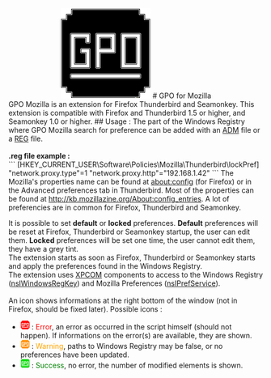 <center><img src="https://raw.githubusercontent.com/Hastegan/GPOMozilla/master/gpomozilla@durbatuluk.net/chrome/gpomozilla/content/img/gpo.png">
# GPO for Mozilla</center>
GPO Mozilla is an extension for Firefox Thunderbird and Seamonkey. This extension is compatible with Firefox and Thunderbird 1.5 or higher, and Seamonkey 1.0 or higher.
## Usage :
The part of the Windows Registry where GPO Mozilla search for preference can be added with an <a href="https://msdn.microsoft.com/en-us/library/aa372405.aspx">ADM</a> file or a <a href="http://support.microsoft.com/kb/310516">REG</a> file.<br /><br />
<b>.reg file example :</b><br />
```
[HKEY_CURRENT_USER\Software\Policies\Mozilla\Thunderbird\lockPref]
"network.proxy.type"=1
"network.proxy.http"="192.168.1.42"
```
The Mozilla's properties name can be found at <a href="about:config">about:config</a> (for Firefox) or in the Advanced preferences tab in Thunderbird. Most of the properties can be found at <a href="http://kb.mozillazine.org/About:config_entries">http://kb.mozillazine.org/About:config_entries</a>. A lot of preferencies are in common for Firefox, Thunderbird and Seamonkey.

It is possible to set <b>default</b> or <b>locked</b> preferences. <b>Default</b> preferences will be reset at Firefox, Thunderbird or Seamonkey startup, the user can edit them. <b>Locked</b> preferences will be set one time, the user cannot edit them, they have a grey tint.<br />
The extension starts as soon as Firefox, Thunderbird or Seamonkey starts and apply the preferences found in the Windows Registry.<br />
The extension uses <a href="https://developer.mozilla.org/en-US/docs/Mozilla/Tech/XPCOM">XPCOM</a> components to access to the Windows Registry (<a href="https://developer.mozilla.org/en-US/docs/Mozilla/Tech/XPCOM/Reference/Interface/nsIWindowsRegKey">nsIWindowsRegKey</a>) and Mozilla Preferences (<a href="https://developer.mozilla.org/en-US/docs/Mozilla/Tech/XPCOM/Reference/Interface/nsIPrefService">nsIPrefService</a>).
<br /><br />
An icon shows informations at the right bottom of the window (not in Firefox, should be fixed later).
Possible icons :
- <img src="https://raw.githubusercontent.com/Hastegan/GPOMozilla/master/gpomozilla@durbatuluk.net/chrome/gpomozilla/content/img/gpo_fail.png"> : <font color="red">Error</font>, an error as occurred in the script himself (should not happen). If informations on the error(s) are available, they are shown.
- <img src="https://raw.githubusercontent.com/Hastegan/GPOMozilla/master/gpomozilla@durbatuluk.net/chrome/gpomozilla/content/img/gpo_warn.png"> : <font color="orange">Warning</font>, paths to Windows Registry may be false, or no preferences have been updated.
- <img src="https://raw.githubusercontent.com/Hastegan/GPOMozilla/master/gpomozilla@durbatuluk.net/chrome/gpomozilla/content/img/gpo_ok.png"> : <font color="green">Success</font>, no error, the number of modified elements is shown.
